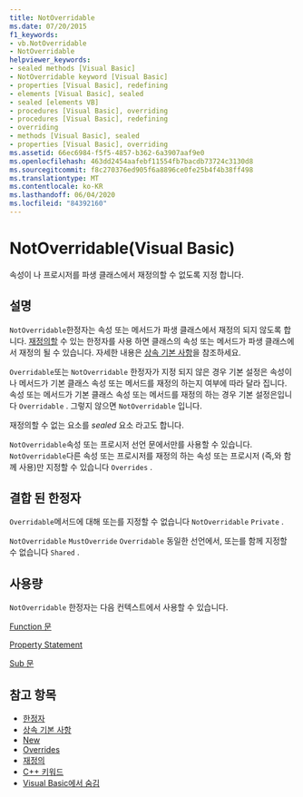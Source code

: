 ```yaml
---
title: NotOverridable
ms.date: 07/20/2015
f1_keywords:
- vb.NotOverridable
- NotOverridable
helpviewer_keywords:
- sealed methods [Visual Basic]
- NotOverridable keyword [Visual Basic]
- properties [Visual Basic], redefining
- elements [Visual Basic], sealed
- sealed [elements VB]
- procedures [Visual Basic], overriding
- procedures [Visual Basic], redefining
- overriding
- methods [Visual Basic], sealed
- properties [Visual Basic], overriding
ms.assetid: 66ec6984-f5f5-4857-b362-6a3907aaf9e0
ms.openlocfilehash: 463dd2454aafebf11554fb7bacdb73724c3130d8
ms.sourcegitcommit: f8c270376ed905f6a8896ce0fe25b4f4b38ff498
ms.translationtype: MT
ms.contentlocale: ko-KR
ms.lasthandoff: 06/04/2020
ms.locfileid: "84392160"
---
```

# <a name="notoverridable-visual-basic"></a>NotOverridable(Visual Basic)
속성이 나 프로시저를 파생 클래스에서 재정의할 수 없도록 지정 합니다.  
  
## <a name="remarks"></a>설명  
 `NotOverridable`한정자는 속성 또는 메서드가 파생 클래스에서 재정의 되지 않도록 합니다.  [재정의할](overridable.md) 수 있는 한정자를 사용 하면 클래스의 속성 또는 메서드가 파생 클래스에서 재정의 될 수 있습니다. 자세한 내용은 [상속 기본 사항](../../programming-guide/language-features/objects-and-classes/inheritance-basics.md)을 참조하세요.  
  
 `Overridable`또는 `NotOverridable` 한정자가 지정 되지 않은 경우 기본 설정은 속성이 나 메서드가 기본 클래스 속성 또는 메서드를 재정의 하는지 여부에 따라 달라 집니다. 속성 또는 메서드가 기본 클래스 속성 또는 메서드를 재정의 하는 경우 기본 설정은입니다 `Overridable` . 그렇지 않으면 `NotOverridable` 입니다.  
  
 재정의할 수 없는 요소를 *sealed* 요소 라고도 합니다.  
  
 `NotOverridable`속성 또는 프로시저 선언 문에서만를 사용할 수 있습니다. `NotOverridable`다른 속성 또는 프로시저를 재정의 하는 속성 또는 프로시저 (즉,와 함께 사용)만 지정할 수 있습니다 `Overrides` .  
  
## <a name="combined-modifiers"></a>결합 된 한정자  
 `Overridable`메서드에 대해 또는를 지정할 수 없습니다 `NotOverridable` `Private` .  
  
 `NotOverridable` `MustOverride` `Overridable` 동일한 선언에서, 또는를 함께 지정할 수 없습니다 `Shared` .  
  
## <a name="usage"></a>사용량  
 `NotOverridable` 한정자는 다음 컨텍스트에서 사용할 수 있습니다.  
  
 [Function 문](../statements/function-statement.md)  
  
 [Property Statement](../statements/property-statement.md)  
  
 [Sub 문](../statements/sub-statement.md)  
  
## <a name="see-also"></a>참고 항목

- [한정자](index.md)
- [상속 기본 사항](../../programming-guide/language-features/objects-and-classes/inheritance-basics.md)
- [New](mustoverride.md)
- [Overrides](overridable.md)
- [재정의](overrides.md)
- [C++ 키워드](../keywords/index.md)
- [Visual Basic에서 숨김](../../programming-guide/language-features/declared-elements/shadowing.md)
